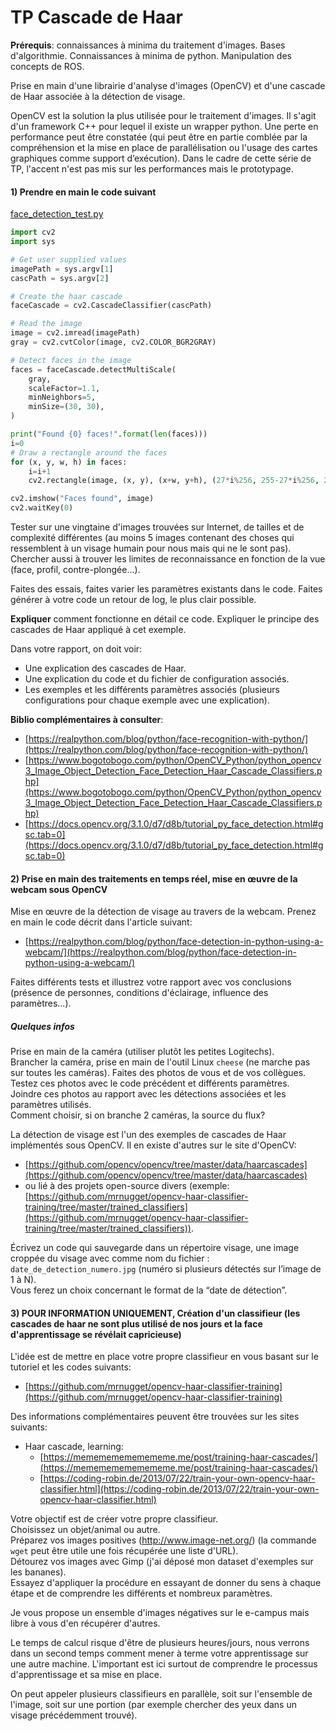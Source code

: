 
# TP Cascade de Haar



**Prérequis**: connaissances à minima du traitement d'images. Bases d'algorithmie. Connaissances à minima de python. Manipulation des concepts de ROS.

Prise en main d'une librairie d'analyse d'images (OpenCV) et d'une cascade de Haar associée à la détection de visage.

OpenCV est la solution la plus utilisée pour le traitement d'images. Il s'agit d'un framework C++ pour lequel il existe un wrapper python. Une perte en performance peut être constatée (qui peut être en partie comblée par la compréhension et la mise en place de parallélisation ou l'usage des cartes graphiques comme support d’exécution). Dans le cadre de cette série de TP, l'accent n'est pas mis sur les performances mais le prototypage.

#### 1) Prendre en main le code suivant
[face_detection_test.py](cascade_haar/face_detection_test.py)

```python
import cv2
import sys

# Get user supplied values
imagePath = sys.argv[1]
cascPath = sys.argv[2]

# Create the haar cascade
faceCascade = cv2.CascadeClassifier(cascPath)

# Read the image
image = cv2.imread(imagePath)
gray = cv2.cvtColor(image, cv2.COLOR_BGR2GRAY)

# Detect faces in the image
faces = faceCascade.detectMultiScale(
    gray,
    scaleFactor=1.1,
    minNeighbors=5,
    minSize=(30, 30),
)

print("Found {0} faces!".format(len(faces)))
i=0
# Draw a rectangle around the faces
for (x, y, w, h) in faces:
    i=i+1
    cv2.rectangle(image, (x, y), (x+w, y+h), (27*i%256, 255-27*i%256, 27*i%256), 2)

cv2.imshow("Faces found", image)
cv2.waitKey(0)
```

Tester sur une vingtaine d'images trouvées sur Internet, de tailles et de complexité différentes (au moins 5 images contenant des choses qui ressemblent à un visage humain pour nous mais qui ne le sont pas). Chercher aussi à trouver les limites de reconnaissance en fonction de la vue (face, profil, contre-plongée...).

Faites des essais, faites varier les paramètres existants dans le code. Faites générer à votre code un retour de log, le plus clair possible.

**Expliquer** comment fonctionne en détail ce code. Expliquer le principe des cascades de Haar appliqué à cet exemple.

Dans votre rapport, on doit voir:
- Une explication des cascades de Haar.
- Une explication du code et du fichier de configuration associés.
- Les exemples et les différents paramètres associés (plusieurs configurations pour chaque exemple avec une explication).

**Biblio complémentaires à consulter**:
- [https://realpython.com/blog/python/face-recognition-with-python/](https://realpython.com/blog/python/face-recognition-with-python/)
- [https://www.bogotobogo.com/python/OpenCV_Python/python_opencv3_Image_Object_Detection_Face_Detection_Haar_Cascade_Classifiers.php](https://www.bogotobogo.com/python/OpenCV_Python/python_opencv3_Image_Object_Detection_Face_Detection_Haar_Cascade_Classifiers.php)
- [https://docs.opencv.org/3.1.0/d7/d8b/tutorial_py_face_detection.html#gsc.tab=0](https://docs.opencv.org/3.1.0/d7/d8b/tutorial_py_face_detection.html#gsc.tab=0)

#### 2) Prise en main des traitements en temps réel, mise en œuvre de la webcam sous OpenCV

Mise en œuvre de la détection de visage au travers de la webcam. Prenez en main le code décrit dans l'article suivant:
- [https://realpython.com/blog/python/face-detection-in-python-using-a-webcam/](https://realpython.com/blog/python/face-detection-in-python-using-a-webcam/)

Faites différents tests et illustrez votre rapport avec vos conclusions (présence de personnes, conditions d'éclairage, influence des paramètres...).

##### Quelques infos

Prise en main de la caméra (utiliser plutôt les petites Logitechs).  
Brancher la caméra, prise en main de l'outil Linux `cheese` (ne marche pas sur toutes les caméras). Faites des photos de vous et de vos collègues. Testez ces photos avec le code précédent et différents paramètres.  
Joindre ces photos au rapport avec les détections associées et les paramètres utilisés.  
Comment choisir, si on branche 2 caméras, la source du flux?

La détection de visage est l'un des exemples de cascades de Haar implémentés sous OpenCV. Il en existe d'autres sur le site d'OpenCV:  
- [https://github.com/opencv/opencv/tree/master/data/haarcascades](https://github.com/opencv/opencv/tree/master/data/haarcascades)  
- ou lié à des projets open-source divers (exemple: [https://github.com/mrnugget/opencv-haar-classifier-training/tree/master/trained_classifiers](https://github.com/mrnugget/opencv-haar-classifier-training/tree/master/trained_classifiers)).

Écrivez un code qui sauvegarde dans un répertoire visage, une image croppée du visage avec comme nom du fichier : `date_de_detection_numero.jpg` (numéro si plusieurs détectés sur l’image de 1 à N).  
Vous ferez un choix concernant le format de la “date de détection”.


#### 3) POUR INFORMATION UNIQUEMENT, Création d'un classifieur (les cascades de haar ne sont plus utilisé de nos jours et la face d'apprentissage se révélait capricieuse)

L'idée est de mettre en place votre propre classifieur en vous basant sur le tutoriel et les codes suivants:
- [https://github.com/mrnugget/opencv-haar-classifier-training](https://github.com/mrnugget/opencv-haar-classifier-training)

Des informations complémentaires peuvent être trouvées sur les sites suivants:  
- Haar cascade, learning:
  - [https://memememememememe.me/post/training-haar-cascades/](https://memememememememe.me/post/training-haar-cascades/)
  - [https://coding-robin.de/2013/07/22/train-your-own-opencv-haar-classifier.html](https://coding-robin.de/2013/07/22/train-your-own-opencv-haar-classifier.html)

Votre objectif est de créer votre propre classifieur.  
Choisissez un objet/animal ou autre.  
Préparez vos images positives (http://www.image-net.org/) (la commande `wget` peut être utile une fois récupérée une liste d'URL).  
Détourez vos images avec Gimp (j'ai déposé mon dataset d'exemples sur les bananes).  
Essayez d'appliquer la procédure en essayant de donner du sens à chaque étape et de comprendre les différents et nombreux paramètres.

Je vous propose un ensemble d'images négatives sur le e-campus mais libre à vous d'en récupérer d'autres.

Le temps de calcul risque d'être de plusieurs heures/jours, nous verrons dans un second temps comment mener à terme votre apprentissage sur une autre machine. L'important est ici surtout de comprendre le processus d'apprentissage et sa mise en place.

On peut appeler plusieurs classifieurs en parallèle, soit sur l'ensemble de l'image, soit sur une portion (par exemple chercher des yeux dans un visage précédemment trouvé).



